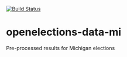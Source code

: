 [![Build Status](https://github.com/openelections/openelections-data-mi/actions/workflows/data_tests.yml/badge.svg?branch=master)](https://github.com/openelections/openelections-data-mi/actions/workflows/data_tests.yml?query=branch%3Amaster)

# openelections-data-mi
Pre-processed results for Michigan elections
